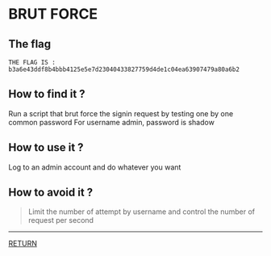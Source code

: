 # BRUT FORCE

## The flag
```
THE FLAG IS : b3a6e43ddf8b4bbb4125e5e7d23040433827759d4de1c04ea63907479a80a6b2
```

## How to find it ?
Run a script that brut force the signin request by testing one by one common password
For username admin, password is shadow

## How to use it ?
Log to an admin account and do whatever you want

## How to avoid it ?
> Limit the number of attempt by username and control the number of request per second

---

[RETURN](https://github.com/tillderoquefeuil/darkly)